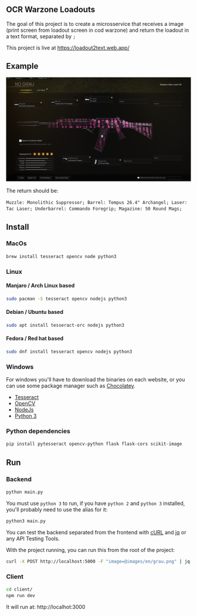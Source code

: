 ## OCR Warzone Loadouts

The goal of this project is to create a microsservice that receives a image (print screen from loadout screen in cod warzone) and return the loadout in a text format, separated by `;`


This project is live at https://loadout2text.web.app/

## Example 
![Grau loadout](images/en/grau.png)

The return should be:

`Muzzle: Monolithic Suppressor; Barrel: Tempus 26.4" Archangel; Laser: Tac Laser; Underbarrel: Commando Foregrip; Magazine: 50 Round Mags;`


## Install

### MacOs
```bash
brew install tesseract opencv node python3
```

### Linux

#### Manjaro / Arch Linux based
```bash
sudo pacman -S tesseract opencv nodejs python3
```

#### Debian / Ubuntu based
```bash
sudo apt install tesseract-orc nodejs python3
```

#### Fedora / Red hat based
```bash
sudo dnf install tesseract opencv nodejs python3
```

### Windows
For windows you'll have to download the binaries on each website, or you can use some package manager such as [Chocolatey](https://chocolatey.org/).
 - [Tesseract](https://github.com/UB-Mannheim/tesseract/wiki)
 - [OpenCV](https://opencv.org/releases/)
 - [NodeJs](https://nodejs.org/en/download/)
 - [Python 3](https://www.python.org/downloads/)

### Python dependencies
```bash
pip install pytesseract opencv-python flask flask-cors scikit-image
```

## Run

### Backend
```bash
python main.py
```

You must use `python 3` to run, if you have `python 2` and `python 3` installed, you'll probably need to use the alias for it:
```bash
python3 main.py
```

You can test the backend separated from the frontend with [cURL](https://curl.se/) and [jq](https://stedolan.github.io/jq/) or any API Testing Tools.

With the project running, you can run this from the root of the project:
```bash
curl -X POST http://localhost:5000 -F "image=@images/en/grau.png" | jq
```

### Client
```bash
cd client/
npm run dev
```

It will run at: http://localhot:3000